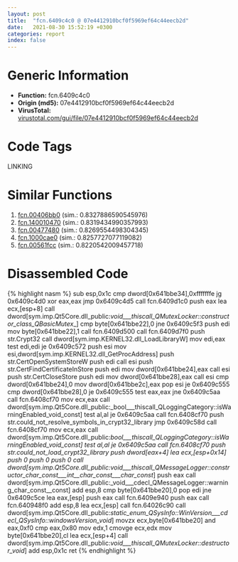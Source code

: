 ```yaml
---
layout: post
title:  "fcn.6409c4c0 @ 07e4412910bcf0f5969ef64c44eecb2d"
date:   2021-08-30 15:52:19 +0300
categories: report
index: false
---
```


# Generic Information
- **Function:** fcn.6409c4c0
- **Origin (md5):** 07e4412910bcf0f5969ef64c44eecb2d
- **VirusTotal:** [virustotal.com/gui/file/07e4412910bcf0f5969ef64c44eecb2d][virustotal_ref]

# Code Tags
<span class="tag" id="LINKING">LINKING</span>


# Similar Functions

1. [fcn.00406bb0][similar_1_ref] (sim.: 0.8327886590545976)
2. [fcn.140010470][similar_2_ref] (sim.: 0.8319434990357993)
3. [fcn.00477480][similar_3_ref] (sim.: 0.8269554498304345)
4. [fcn.1000cae0][similar_4_ref] (sim.: 0.8257727077119082)
5. [fcn.00561fcc][similar_5_ref] (sim.: 0.8220542009457718)


# Disassembled Code

{% highlight nasm %}
sub esp,0x1c
cmp dword[0x641bbe34],0xfffffffe
jg 0x6409c4d0
xor eax,eax
jmp 0x6409c4d5
call fcn.6409d1c0
push eax
lea ecx,[esp+8]
call dword[sym.imp.Qt5Core.dll_public:_void___thiscall_QMutexLocker::constructor_class_QBasicMutex__]
cmp byte[0x641bbe22],0
jne 0x6409c5f3
push edi
mov byte[0x641bbe22],1
call fcn.6409d500
call fcn.6409d7f0
push str.Crypt32
call dword[sym.imp.KERNEL32.dll_LoadLibraryW]
mov edi,eax
test edi,edi
je 0x6409c572
push esi
mov esi,dword[sym.imp.KERNEL32.dll_GetProcAddress]
push str.CertOpenSystemStoreW
push edi
call esi
push str.CertFindCertificateInStore
push edi
mov dword[0x641bbe24],eax
call esi
push str.CertCloseStore
push edi
mov dword[0x641bbe28],eax
call esi
cmp dword[0x641bbe24],0
mov dword[0x641bbe2c],eax
pop esi
je 0x6409c555
cmp dword[0x641bbe28],0
je 0x6409c555
test eax,eax
jne 0x6409c5aa
call fcn.6408cf70
mov ecx,eax
call dword[sym.imp.Qt5Core.dll_public:_bool___thiscall_QLoggingCategory::isWarningEnabled_void_const]
test al,al
je 0x6409c5aa
call fcn.6408cf70
push str.could_not_resolve_symbols_in_crypt32_library
jmp 0x6409c58d
call fcn.6408cf70
mov ecx,eax
call dword[sym.imp.Qt5Core.dll_public:_bool___thiscall_QLoggingCategory::isWarningEnabled_void_const]
test al,al
je 0x6409c5aa
call fcn.6408cf70
push str.could_not_load_crypt32_library
push dword[eax+4]
lea ecx,[esp+0x14]
push 0
push 0
push 0
call dword[sym.imp.Qt5Core.dll_public:_void___thiscall_QMessageLogger::constructor_char_const___int__char_const___char_const__]
push eax
call dword[sym.imp.Qt5Core.dll_public:_void___cdecl_QMessageLogger::warning_char_const__const]
add esp,8
cmp byte[0x641bbe20],0
pop edi
jne 0x6409c5ce
lea eax,[esp]
push eax
call fcn.6409e940
push eax
call fcn.640948f0
add esp,8
lea ecx,[esp]
call fcn.64026c90
call dword[sym.imp.Qt5Core.dll_public:_static_enum_QSysInfo::WinVersion___cdecl_QSysInfo::windowsVersion_void_]
movzx ecx,byte[0x641bbe20]
and eax,0xf0
cmp eax,0x80
mov edx,1
cmovge ecx,edx
mov byte[0x641bbe20],cl
lea ecx,[esp+4]
call dword[sym.imp.Qt5Core.dll_public:_void___thiscall_QMutexLocker::destructor_void_]
add esp,0x1c
ret
{% endhighlight %}


[similar_1_ref]: /report/fcn.00406bb0@0aa2d73a5300dff2412388945614b507
[similar_2_ref]: /report/fcn.140010470@3bee9e0608c478ffce0d10559aae732b
[similar_3_ref]: /report/fcn.00477480@4fe6510221c33bf023f6abed461fc13f
[similar_4_ref]: /report/fcn.1000cae0@4c3818fdf32d89a09257dbc9d3e142ea
[similar_5_ref]: /report/fcn.00561fcc@c60344b51fa39a329b92557d24ff7670
[virustotal_ref]: https://www.virustotal.com/gui/file/07e4412910bcf0f5969ef64c44eecb2d